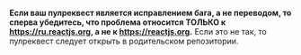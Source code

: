 **Если ваш пулреквест является исправлением бага, а не переводом, то сперва убедитесь, что проблема относится ТОЛЬКО к https://ru.reactjs.org, а не к https://reactjs.org.** Если это не так, то пулреквест следует открыть в родительском репозитории.

<!--
Прежде чем создавать пулреквест, пожалуйста, прочтите полностью правила перевода по ссылке ниже и поправьте свой перевод:

https://github.com/reactjs/ru.reactjs.org/blob/master/TRANSLATION.md

ВНИМАНИЕ: 90% переводов страдают от одной и той же проблемы: нагромождения существительных.
Пройдитесь по переводу и поправьте его *сейчас*, чтобы не тратить время на ревью.

<<<<<<< HEAD
Пример «до»: «Объявление переменной и использование её в `if`-выражении это вполне рабочий вариант условного рендеринга.»
Пример «после»: «Нет ничего плохого в том, чтобы объявить переменную и условно рендерить компонент `if`-выражением.»
=======
https://github.com/reactjs/react.dev/blob/main/CONTRIBUTING.md

If your PR references an existing issue, please add the issue number below
>>>>>>> f37ef36b070730ce8abd68860388179ed4284638

Берегите глаголы!
-->
